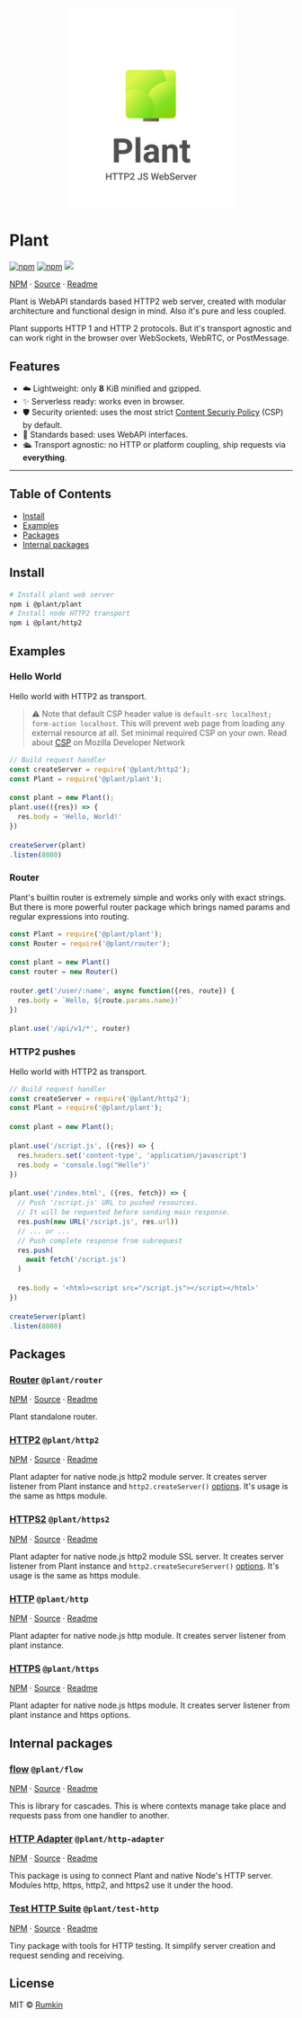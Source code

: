 <p align="center">
  <img alt="Plant logo" src="packages/plant/dev/cover.png" width="300"/>
</p>

# Plant

[![npm](https://img.shields.io/npm/v/@plant/plant.svg?style=flat-square)](https://npmjs.com/package/@plant/plant)
[![npm](https://img.shields.io/npm/dw/@plant/plant.svg?style=flat-square)](https://npmjs.com/package/@plant/plant)
![](https://img.shields.io/badge/size-8KiB-blue.svg?style=flat-square)

[NPM](https://npmjs.com/package/@plant/plant) ·
[Source](packages/plant) · [Readme](packages/plant/readme.md)

Plant is WebAPI standards based HTTP2 web server, created with
modular architecture and functional design in mind. Also it's pure and less coupled.

Plant supports HTTP 1 and HTTP 2 protocols. But it's transport agnostic and can work right
in the browser over WebSockets, WebRTC, or PostMessage.

## Features

- ☁️ Lightweight: only **8** KiB minified and gzipped.
- ✨ Serverless ready: works even in browser.
- 🛡 Security oriented: uses the most strict [Content Securiy Policy](https://developer.mozilla.org/en-US/docs/Web/HTTP/CSP) (CSP) by default.
- 📐 Standards based: uses WebAPI interfaces.
- 🛳 Transport agnostic: no HTTP or platform coupling, ship requests via __everything__.

---

## Table of Contents

* [Install](#install)
* [Examples](#exmaples)
* [Packages](#packages)
* [Internal packages](#internal-packages)

## Install

```bash
# Install plant web server
npm i @plant/plant
# Install node HTTP2 transport
npm i @plant/http2
```

## Examples

### Hello World

Hello world with HTTP2 as transport.

> ⚠️ Note that default CSP header value is `default-src localhost; form-action localhost`.
> This will prevent  web page from loading any external resource at all.
> Set minimal required CSP on your own. Read about [CSP](https://developer.mozilla.org/en-US/docs/Web/HTTP/CSP) on Mozilla Developer Network


```javascript
// Build request handler
const createServer = require('@plant/http2');
const Plant = require('@plant/plant');

const plant = new Plant();
plant.use(({res}) => {
  res.body = 'Hello, World!'
})

createServer(plant)
.listen(8080)
```

### Router

Plant's builtin router is extremely simple and works only with
exact strings. But there is more powerful router package which brings named params and regular expressions into routing.

```javascript
const Plant = require('@plant/plant');
const Router = require('@plant/router');

const plant = new Plant()
const router = new Router()

router.get('/user/:name', async function({res, route}) {
  res.body = `Hello, ${route.params.name}!`
})

plant.use('/api/v1/*', router)
```

### HTTP2 pushes

Hello world with HTTP2 as transport.

```javascript
// Build request handler
const createServer = require('@plant/http2');
const Plant = require('@plant/plant');

const plant = new Plant();

plant.use('/script.js', ({res}) => {
  res.headers.set('content-type', 'application/javascript')
  res.body = 'console.log("Hello")'
})

plant.use('/index.html', ({res, fetch}) => {
  // Push '/script.js' URL to pushed resources.
  // It will be requested before sending main response.
  res.push(new URL('/script.js', res.url))
  // ... or ...
  // Push complete response from subrequest
  res.push(
    await fetch('/script.js')
  )

  res.body = '<html><script src="/script.js"></script></html>'
})

createServer(plant)
.listen(8080)
```


## Packages

### [Router](packages/router) `@plant/router`

[NPM](https://npmjs.com/package/@plant/router) ·
[Source](packages/router) · [Readme](packages/router/readme.md)

Plant standalone router.


### [HTTP2](packages/http2) `@plant/http2`

[NPM](https://npmjs.com/package/@plant/http2) ·
[Source](packages/http2) · [Readme](packages/http2/readme.md)

Plant adapter for native node.js http2 module server. It creates server
listener from Plant instance and `http2.createServer()` [options](https://nodejs.org/dist/latest-v11.x/docs/api/http2.html#http2_http2_createserver_options_onrequesthandler). It's
usage is the same as https module.

### [HTTPS2](packages/https2) `@plant/https2`

[NPM](https://npmjs.com/package/@plant/https2) ·
[Source](packages/https2) · [Readme](packages/https2/readme.md)

Plant adapter for native node.js http2 module SSL server. It creates server
listener from Plant instance and `http2.createSecureServer()` [options](https://nodejs.org/dist/latest-v11.x/docs/api/http2.html#http2_http2_createsecureserver_options_onrequesthandler). It's
usage is the same as https module.

### [HTTP](packages/http) `@plant/http`

[NPM](https://npmjs.com/package/@plant/http) ·
[Source](packages/http) · [Readme](packages/http/readme.md)

Plant adapter for native node.js http module. It creates server listener from plant instance.

### [HTTPS](packages/https) `@plant/https`

[NPM](https://npmjs.com/package/@plant/https) ·
[Source](packages/https) · [Readme](packages/https/readme.md)

Plant adapter for native node.js https module. It creates server listener from plant instance and https options.

## Internal packages

### [flow](packages/flow) `@plant/flow`

[NPM](https://npmjs.com/package/@plant/flow) ·
[Source](packages/flow) · [Readme](packages/flow/readme.md)

This is library for cascades. This is where contexts manage take place and requests pass from one handler to another.

### [HTTP Adapter](packages/http-adapter) `@plant/http-adapter`

[NPM](https://npmjs.com/package/@plant/http-adapter) ·
[Source](packages/http-adapter) · [Readme](packages/http-adapter/readme.md)

This package is using to connect Plant and native Node's HTTP server. Modules http, https, http2, and https2 use it under the hood.

### [Test HTTP Suite](packages/test-http) `@plant/test-http`

[NPM](https://npmjs.com/package/@plant/test-http) ·
[Source](packages/test-http) · [Readme](packages/test-http/readme.md)

Tiny package with tools for HTTP testing. It simplify server creation and request sending and receiving.

## License

MIT &copy; [Rumkin](https://rumk.in)
